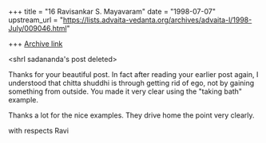 +++
title = "16 Ravisankar S. Mayavaram"
date = "1998-07-07"
upstream_url = "https://lists.advaita-vedanta.org/archives/advaita-l/1998-July/009046.html"

+++
[Archive link](https://lists.advaita-vedanta.org/archives/advaita-l/1998-July/009046.html)

<shrI sadananda's post deleted>

Thanks for your beautiful post. In fact after reading your earlier post
again, I understood that chitta shuddhi is through getting rid of ego,
not by gaining something from outside. You made it very clear using the
"taking bath" example.

Thanks a lot for the nice examples. They drive home the point very
clearly.

with respects
Ravi

